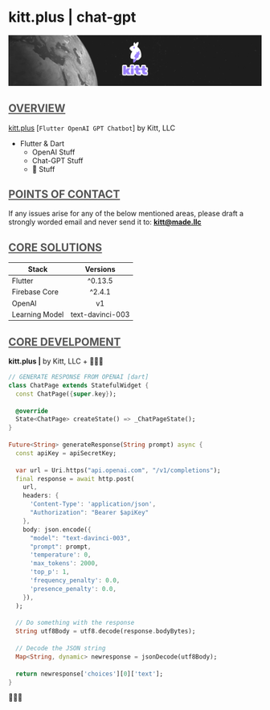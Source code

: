 **<h1> kitt.plus | chat-gpt</h1>**
![Kitt.Plus](/assets/kittplus_readme.png "Kitt.Plus by Kitt, LLC")



## <span style="color:#555555"><u> **OVERVIEW** </u></span>
[kitt.plus](https://kitt.plus) [`Flutter OpenAI GPT Chatbot`]
by Kitt, LLC
- Flutter & Dart
  - OpenAI Stuff
  - Chat-GPT Stuff
  - :taco: Stuff


## <span style="color:#555555"><u> **POINTS OF CONTACT** </u></span>
If any issues arise for any of the below mentioned areas, please draft a strongly worded email and never send it to: **kitt@made.llc** 



## <span style="color:#555555"><u> **CORE SOLUTIONS** </u></span>
| Stack  | Versions |
| ------------- |:-------------:|
| Flutter | ^0.13.5 |
| Firebase Core | ^2.4.1 |
| OpenAI | v1 |
| Learning Model | text-davinci-003 |



## <span style="color:#555555"><u> **CORE DEVELPOMENT** </u></span>
**kitt.plus |** by Kitt, LLC + :taco::taco::taco:


``` dart
// GENERATE RESPONSE FROM OPENAI [dart]
class ChatPage extends StatefulWidget {
  const ChatPage({super.key});

  @override
  State<ChatPage> createState() => _ChatPageState();
}

Future<String> generateResponse(String prompt) async {
  const apiKey = apiSecretKey;

  var url = Uri.https("api.openai.com", "/v1/completions");
  final response = await http.post(
    url,
    headers: {
      'Content-Type': 'application/json',
      "Authorization": "Bearer $apiKey"
    },
    body: json.encode({
      "model": "text-davinci-003",
      "prompt": prompt,
      'temperature': 0,
      'max_tokens': 2000,
      'top_p': 1,
      'frequency_penalty': 0.0,
      'presence_penalty': 0.0,
    }),
  );

  // Do something with the response
  String utf8Body = utf8.decode(response.bodyBytes);

  // Decode the JSON string
  Map<String, dynamic> newresponse = jsonDecode(utf8Body);

  return newresponse['choices'][0]['text'];
}
```
:taco::taco::taco:
</details>